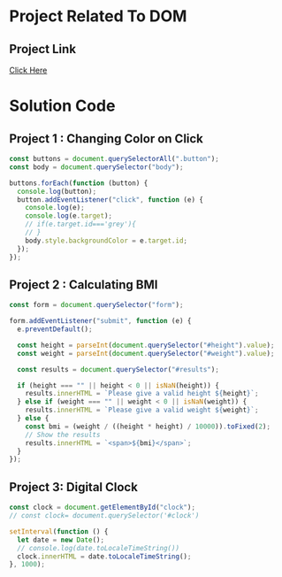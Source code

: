 # Project Related To DOM

## Project Link

[Click Here](https://stackblitz.com/edit/dom-project-chaiaurcode?file=index.html)

# Solution Code

## Project 1 : Changing Color on Click

```javascript
const buttons = document.querySelectorAll(".button");
const body = document.querySelector("body");

buttons.forEach(function (button) {
  console.log(button);
  button.addEventListener("click", function (e) {
    console.log(e);
    console.log(e.target);
    // if(e.target.id==='grey'){
    // }
    body.style.backgroundColor = e.target.id;
  });
});
```

## Project 2 : Calculating BMI

```javascript
const form = document.querySelector("form");

form.addEventListener("submit", function (e) {
  e.preventDefault();

  const height = parseInt(document.querySelector("#height").value);
  const weight = parseInt(document.querySelector("#weight").value);

  const results = document.querySelector("#results");

  if (height === "" || height < 0 || isNaN(height)) {
    results.innerHTML = `Please give a valid height ${height}`;
  } else if (weight === "" || weight < 0 || isNaN(weight)) {
    results.innerHTML = `Please give a valid weight ${weight}`;
  } else {
    const bmi = (weight / ((height * height) / 10000)).toFixed(2);
    // Show the results
    results.innerHTML = `<span>${bmi}</span>`;
  }
});
```

## Project 3: Digital Clock

```javascript
const clock = document.getElementById("clock");
// const clock= document.querySelector('#clock')

setInterval(function () {
  let date = new Date();
  // console.log(date.toLocaleTimeString())
  clock.innerHTML = date.toLocaleTimeString();
}, 1000);
```
